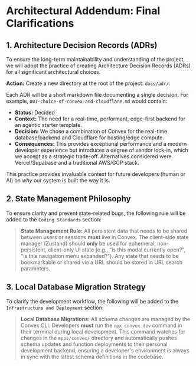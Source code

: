 # **Architectural Addendum: Final Clarifications**

## **1. Architecture Decision Records (ADRs)**

To ensure the long-term maintainability and understanding of the project, we will adopt the practice of creating Architecture Decision Records (ADRs) for all significant architectural choices.

**Action:** Create a new directory at the root of the project: `docs/adr/`.

Each ADR will be a short markdown file documenting a single decision. For example, `001-choice-of-convex-and-cloudflare.md` would contain:
* **Status:** Decided
* **Context:** The need for a real-time, performant, edge-first backend for an agentic starter template.
* **Decision:** We chose a combination of Convex for the real-time database/backend and Cloudflare for hosting/edge compute.
* **Consequences:** This provides exceptional performance and a modern developer experience but introduces a degree of vendor lock-in, which we accept as a strategic trade-off. Alternatives considered were Vercel/Supabase and a traditional AWS/GCP stack.

This practice provides invaluable context for future developers (human or AI) on *why* our system is built the way it is.

## **2. State Management Philosophy**

To ensure clarity and prevent state-related bugs, the following rule will be added to the `Coding Standards` section:

> **State Management Rule:** All persistent data that needs to be shared between users or sessions **must** live in Convex. The client-side state manager (Zustand) should **only** be used for ephemeral, non-persistent, client-only UI state (e.g., "is this modal currently open?", "is this navigation menu expanded?"). Any state that needs to be bookmarkable or shared via a URL should be stored in URL search parameters.

## **3. Local Database Migration Strategy**

To clarify the development workflow, the following will be added to the `Infrastructure and Deployment` section:

> **Local Database Migrations:** All schema changes are managed by the Convex CLI. Developers **must** run the `npx convex dev` command in their terminal during local development. This command watches for changes in the `apps/convex/` directory and automatically pushes schema updates and function deployments to their personal development backend, ensuring a developer's environment is always in sync with the latest schema definitions in the codebase.

